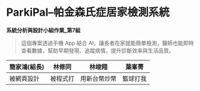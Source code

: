 # ParkiPal–帕金森氏症居家檢測系統
**系統分析與設計小組作業_第7組**

>這個專案透過手機 App 結合 AI，讓長者在家就能簡單檢測，醫師也能即時查看數據，幫助早期發現、追蹤病情，提升診斷效率與生活品質。

| 簡家鴻(組長) | 林修同 | 林竣翔 |葉峯菁 |
| -------- | -------- | -------- |-------- |
| 被網頁設計    | 被程式打    | 用新台幣炒幣     |籃球打我     |
